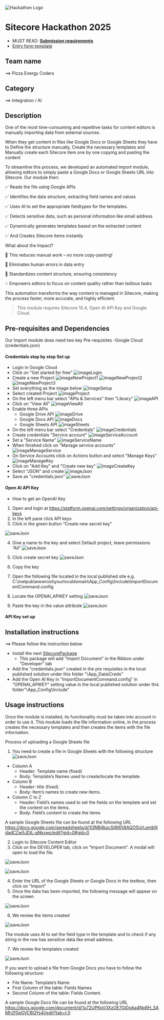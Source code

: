 ![Hackathon Logo](docs/images/hackathon.png?raw=true "Hackathon Logo")

# Sitecore Hackathon 2025

-   MUST READ: **[Submission requirements](SUBMISSION_REQUIREMENTS.md)**
-   [Entry form template](ENTRYFORM.md)

## Team name

⟹ Pizza Energy Coders

## Category

⟹ Integration / AI  

## Description

One of the most time-consuming and repetitive tasks for content editors is manually importing data from external sources. 

When they get content in files like Google Docs or Google Sheets they have to
Define the structure manually, Create the necessary templates and Manually create each Sitecore item one by one copying and pasting the content

To streamline this process, we developed an automated import module, allowing editors to simply paste a Google Docs or Google Sheets URL into Sitecore. Our module then:

✅ Reads the file using Google APIs

✅ Identifies the data structure, extracting field names and values

✅ Uses AI to set the appropriate fieldtypes for the templates.

✅ Detects sensitive data, such as personal information like email address

✅ Dynamically generates templates based on the extracted content

✅ And Creates Sitecore items instantly

What about the Impact?

🚀 This reduces manual work – no more copy-pasting!

🎯 Eliminates human errors in data entry

📏 Standardizes content structure, ensuring consistency

💡 Empowers editors to focus on content quality rather than tedious tasks

This automation transforms the way content is managed in Sitecore, making the process faster, more accurate, and highly efficient.

> This module requires Sitecore 10.4, Open AI API Key and Google Cloud.

## Pre-requisites and Dependencies

Our Import module does need two key Pre-requisites
-Google Cloud (credentials.json)

#### Credentials step by step Set up

-   Login in Google Cloud
-   Click on "Get started for free"
    ![imageLogin](docs/images/image1.png?raw=true)
-   Create a new Project
    ![imageNewProject1](docs/images/image2.png?raw=true)
    ![imageNewProject2](docs/images/image3.png?raw=true)
    ![imageNewProject3](docs/images/image5.png?raw=true)
-   Set everything as the image below
    ![imageSetup](docs/images/image4.png?raw=true)
-   Select created Project
    ![imageProject](docs/images/image7.png?raw=true)
-   On the left menu bar select "APIs & Services" then "Library"
    ![imageAPI](docs/images/image6.png?raw=true)
-   Click on "View All"
    ![imageViewAll](docs/images/image9.png?raw=true)
-   Enable three APIs
    -   Google Drive API
        ![imageDrive](docs/images/image8.png?raw=true)
    -   Google Docs API
        ![imageDocs](docs/images/image10.png?raw=true)
    -   Google Sheets API
        ![imageSheets](docs/images/image12.png?raw=true)
-   On the left menu bar select "Credentials"
    ![imageCredentials](docs/images/image11.png?raw=true)
-   Create credentials "Service account"
    ![imageServiceAccount](docs/images/image13.png?raw=true)
-   Set a "Service Name"
    ![imageServiceName](docs/images/image14.png?raw=true)
-   When finished click on "Manage service accounts"
    ![imageManageService](docs/images/image15.png?raw=true)
-   On Service Accounts click on Actions button and select "Manage Keys"
    ![imageManageKey](docs/images/image16.png?raw=true)
-   Click on "Add Key" and "Create new key"
    ![imageCreateKey](docs/images/image17.png?raw=true)
-   Select "JSON" and create
    ![imageJson](docs/images/image18.png?raw=true)
-   Save as "credentials.json"
    ![saveJson](docs/images/image19.png?raw=true)

#### Open AI API Key

-   How to get an OpenAI Key
1. Open and login at https://platform.openai.com/settings/organization/api-keys
2.	In the left pane click API keys
3.	Click in the green button “Create new secret key”

![saveJson](docs/images/OpenAI1.png?raw=true)

4.	Give a name to the key and select Default project, leave permissions “All”
![saveJson](docs/images/OpenAI2.png?raw=true)

5.	Click create secret key
![saveJson](docs/images/OpenAI3.png?raw=true)

6.	Copy the key
7.	Open the following file located in the local published site e.g. C:\inetpub\wwwroot\yourlocaldomain\App_Config\Include\ImportDocumentCommand.config
8.	Locate the OPENAI_APIKEY setting
![saveJson](docs/images/OpenAI4.png?raw=true)

9.	Paste the key in the value attribute
![saveJson](docs/images/OpenAI5.png?raw=true)


#### API Key set up

## Installation instructions

⟹ Please follow the instruction below

-   Install the next [SitecorePackage](packages/ImportDocument-2.zip)
    -   This package will add "Import Document" in the Ribbon under "Developer" tab
-   Add the "credentials.json" created in the pre requisites in the local published solution under this folder "\App_Data\Creds"
-   Add the Open AI Key in "ImportDocumentCommand.config" in "OPENAI_APIKEY" setting value in the local published solution under this folder"\App_Config\Include"


## Usage instructions

Once the module is installed, its functionality must be taken into account in order to use it. This module loads the file information online, in the process creates the necessary templates and then creates the items with the file information.

Process of uploading a Google Sheets file
1.	You need to create a file in Google Sheets with the following structure
![saveJson](docs/images/OpenAI6.png?raw=true)

-	Column A
    -	Header: Template name (fixed) 
    -	Body: Template’s Names used to create/locate the template.
-	Column B
    -	Header: title (fixed) 
    -	Body: Item’s names to create new items.
-	Column C to Z
    -	Header: Field’s names used to set the fields on the template and set the content on the items.
    -	Body: Field’s content to create the items

A sample Google Sheets file can be found at the following URL
https://docs.google.com/spreadsheets/d/1i3NB4bzcSj8W58AQO5UrLembNdadCZw5JDiL-aNkxwo/edit?gid=0#gid=0

2.	Login to Sitecore Content Editor
3.	Click on the DEVELOPER tab, click on “Import Document”. A modal will open to load the file.

![saveJson](docs/images/OpenAI7.png?raw=true)

![saveJson](docs/images/OpenAI8.png?raw=true)

4.	Enter the URL of the Google Sheets or Google Docs in the textbox, then click on “Import”
5.	Once the data has been imported, the following message will appear on the screen

![saveJson](docs/images/OpenAI9.png?raw=true)

6.	We review the items created

![saveJson](docs/images/OpenAI10.png?raw=true)

The module uses AI to set the field type in the template and to check if any string in the row has sensitive data like email address.

7.	We review the templates created

![saveJson](docs/images/OpenAI11.png?raw=true)

If you want to upload a file from Google Docs you have to follow the following structure:
-	File Name: Template’s Name
-	First Column of the table: Fields Names
-	Second Column of the table: Fields Content.

A sample Google Docs file can be found at the following URL
https://docs.google.com/document/d/1u72UPKpV3XzOE7GiDoAa4NpRH_SAMh2fSeGVCBQYs4I/edit?tab=t.0
